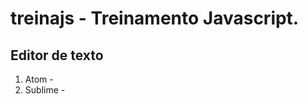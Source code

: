 treinajs - Treinamento Javascript. 
=================================


Editor de texto
----------------
<ol>
 <li>Atom - <https://atom.io></li>
 <li>Sublime - <http://www.sublimetext.com></li>
</ol>
 
  
  

